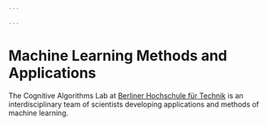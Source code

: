 ```yaml
---

---
```


# Machine Learning Methods and Applications

The Cognitive Algorithms Lab at [Berliner Hochschule für Technik](https://bht-berlin.de) is an interdisciplinary team of scientists developing applications and methods of machine learning.
